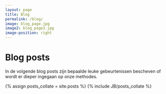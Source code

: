 ```yaml
---
layout: page
title: Blog
permalink: /blog/
image: blog_page.jpg
image2: blog_page2.jpg
image-position: right
---
```


# Blog posts

In de volgende blog posts zijn bepaalde leuke gebeurtenissen bescheven of wordt er dieper ingegaan op onze methodes.

<div>
{% assign posts_collate = site.posts %}
{% include JB/posts_collate %}
</div>

